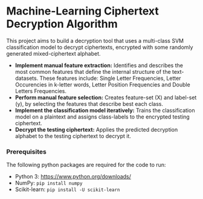 # Machine-Learning Ciphertext Decryption Algorithm

This project aims to build a decryption tool that uses a multi-class SVM classification model to decrypt ciphertexts, encrypted with some randomly generated mixed-ciphertext alphabet.

* **Implement manual feature extraction:** Identifies and describes the most common features that define the internal structure of the text-datasets. These features include: Single Letter Frequencies, Letter Occurencies in k-letter words, Letter Position Frequencies and Double Letters Frequencies.
* **Perform manual feature selection:** Creates feature-set (X) and label-set (y), by selecting the features that describe best each class.
* **Implement the classification model iteratively:** Trains the classification model on a plaintext and assigns class-labels to the encrypted testing ciphertext.
* **Decrypt the testing ciphertext:** Applies the predicted decryption alphabet to the testing ciphertext to decrypt it.

### Prerequisites
The following python packages are required for the code to run:

* Python 3: https://www.python.org/downloads/
* NumPy: ```pip install numpy```
* Scikit-learn: ```pip install -U scikit-learn```
